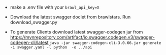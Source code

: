 - make a .env file with your `brawl_api_key=X`
- Download the latest swagger doclet from brawlstars. Run download_swagger.py

- To generate Clients
download latest swagger-codegen jar from https://mvnrepository.com/artifact/io.swagger.codegen.v3/swagger-codegen-cli/latest
```java -jar swagger-codegen-cli-3.0.66.jar generate -i swagger.yaml -l python  -o ../api```

